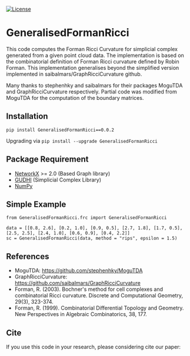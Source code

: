 [![License](https://img.shields.io/badge/License-Apache%202.0-blue.svg)](https://opensource.org/licenses/Apache-2.0)

# GeneralisedFormanRicci
This code computes the Forman Ricci Curvature for simplicial complex generated from a given point cloud data. The implementation is based on the combinatorial definition of Forman Ricci curvature defined by Robin Forman. This implementation generalises beyond the simplified version implemented in saibalmars/GraphRicciCurvature github.

Many thanks to stephenhky and saibalmars for their packages MoguTDA and GraphRicciCurvature respectively. 
Partial code was modified from MoguTDA for the computation of the boundary matrices. 

## Installation

`pip install GeneralisedFormanRicci==0.0.2`

Upgrading via `pip install --upgrade GeneralisedFormanRicci`

## Package Requirement

* [NetworkX](https://github.com/networkx/networkx) >= 2.0 (Based Graph library)
* [GUDHI](https://github.com/GUDHI) (Simplicial Complex Library)
* [NumPy](https://github.com/numpy/numpy)

## Simple Example

```
from GeneralisedFormanRicci.frc import GeneralisedFormanRicci

data = [[0.8, 2.6], [0.2, 1.0], [0.9, 0.5], [2.7, 1.8], [1.7, 0.5], [2.5, 2.5], [2.4, 1.0], [0.6, 0.9], [0.4, 2.2]]
sc = GeneralisedFormanRicci(data, method = "rips", epsilon = 1.5)
```

## References
* MoguTDA: https://github.com/stephenhky/MoguTDA
* GraphRicciCurvature: https://github.com/saibalmars/GraphRicciCurvature
* Forman, R. (2003). Bochner's method for cell complexes and combinatorial Ricci curvature. Discrete and Computational Geometry, 29(3), 323-374.
* Forman, R. (1999). Combinatorial Differential Topology and Geometry. New Perspectives in Algebraic Combinatorics, 38, 177.

## Cite 
If you use this code in your research, please considering cite our paper:
